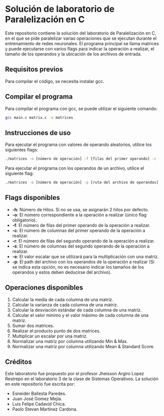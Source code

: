# Solución de laboratorio de Paralelización en C
Este repositorio contiene la solución del laboratorio de Paralelización en C, en el que se pide paralelizar varias operaciones que se ejecutan durante el entrenamiento de redes neuronales. 
El programa principal se llama matrices y puede ejecutarse con varios flags para indicar la operación a realizar, el tamaño de los operandos y la ubicación de los archivos de entrada.

## Requisitos previos
Para compilar el código, se necesita instalar gcc.

## Compilar el programa
Para compilar el programa con gcc, se puede utilizar el siguiente comando:

```bash
gcc main.c matrix.c -o matrices
```

## Instrucciones de uso
Para ejecutar el programa con valores de operando aleatorios, utilice los siguientes flags:

```bash
./matrices -o [número de operación] -f [filas del primer operando] -c [columnas del primer operando] -r [filas del segundo operando] -s [columnas del segundo operando]
```

Para ejecutar el programa con los operandos de un archivo, utilice el siguiente flag:

```bash
./matrices -o [número de operación] -p [ruta del archivo de operandos]
```

## Flags disponibles

- **-h**: Número de Hilos. Si no se usa, se asignarán 2 hilos por defecto.
- **-o**: El número correspondiente a la operación a realizar (único flag obligatorio).
- **-f**: El número de filas del primer operando de la operación a realizar.
- **-c**: El número de columnas del primer operando de la operación a realizar.
- **-r**: El número de filas del segundo operando de la operación a realizar.
- **-s**: El número de columnas del segundo operando de la operación a realizar.
- **-e**: El valor escalar que se utilizará para la multiplicación con una matriz.
- **-p**: El path del archivo con los operandos de la operación a realizar (Si se indica esta
opción, no es necesario indicar los tamaños de los operandos y estos deben
deducirse del archivo).


## Operaciones disponibles

1. Calcular la media de cada columna de una matriz.
2. Calcular la varianza de cada columna de una matriz.
3. Calcular la desviación estándar de cada columna de una matriz.
4. Calcular el valor mínimo y el valor máximo de cada columna de una matriz.
5. Sumar dos matrices.
6. Realizar el producto punto de dos matrices.
7. Multiplicar un escalar por una matriz.
8. Normalizar una matriz por columna utilizando Min & Max.
9. Normalizar una matriz por columna utilizando Mean & Standard Score.


## Créditos
Este laboratorio fue propuesto por el profesor Jheisson Argiro Lopez Restrepo en el laboratorio 3 de la clase de Sistemas Operativos. La solución en este repositorio fue escrita por: 
- Esneider Ballesta Paredes.
- Juan José Gomez Mejia.
- Luis Felipe Cadavid Chica.
- Paolo Stevan Martínez Cardona.

